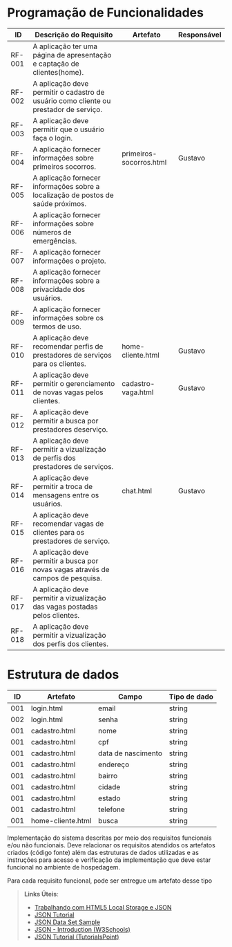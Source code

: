 # Programação de Funcionalidades

|ID    | Descrição do Requisito  | Artefato |Responsável|
|------|-----------------------------------------|----|-------|
|RF-001| A aplicação ter uma página de apresentação e captação de clientes(home). |  |
|RF-002| A aplicação deve permitir o cadastro de usuário como cliente ou prestador de serviço. |  |
|RF-003| A aplicação deve permitir que o usuário faça o login. |  |
|RF-004| A aplicação fornecer informações sobre primeiros socorros. | primeiros-socorros.html |Gustavo|
|RF-005| A aplicação fornecer informações sobre a localização de postos de saúde próximos. |  |
|RF-006| A aplicação fornecer informações sobre números de emergências. |  |
|RF-007| A aplicação fornecer informações o projeto. |  |
|RF-008| A aplicação fornecer informações sobre a privacidade dos usuários. |  |
|RF-009| A aplicação fornecer informações sobre os termos de uso. |  |
|RF-010| A aplicação deve recomendar perfis de prestadores de serviços para os clientes. | home-cliente.html |Gustavo|
|RF-011| A aplicação deve permitir o gerenciamento de novas vagas pelos clientes. | cadastro-vaga.html |Gustavo|
|RF-012| A aplicação deve permitir a busca por prestadores deserviço. |  |
|RF-013| A aplicação deve permitir a vizualização de perfis dos prestadores de serviços. |  |
|RF-014| A aplicação deve permitir a troca de mensagens entre os usuários. | chat.html |Gustavo|
|RF-015| A aplicação deve recomendar vagas de clientes para os prestadores de serviço. |  |
|RF-016| A aplicação deve permitir a busca por novas vagas através de campos de pesquisa. |  |
|RF-017| A aplicação deve permitir a vizualização das vagas postadas pelos clientes. |  |
|RF-018| A aplicação deve permitir a vizualização dos perfis dos clientes. |  |


# Estrutura de dados
|ID    |Artefato| Campo | Tipo de dado |
|----|-------------|--------|---------|
|001| login.html  | email |string|
|002| login.html  | senha |string|
|001| cadastro.html  | nome |string|
|001| cadastro.html  | cpf |string|
|001| cadastro.html  | data de nascimento |string|
|001| cadastro.html  | endereço |string|
|001| cadastro.html  | bairro |string|
|001| cadastro.html  | cidade |string|
|001| cadastro.html  | estado |string|
|001| cadastro.html  | telefone |string|
|001| home-cliente.html  |busca|string|

Implementação do sistema descritas por meio dos requisitos funcionais e/ou não funcionais. Deve relacionar os requisitos atendidos os artefatos criados (código fonte) além das estruturas de dados utilizadas e as instruções para acesso e verificação da implementação que deve estar funcional no ambiente de hospedagem.

Para cada requisito funcional, pode ser entregue um artefato desse tipo

> **Links Úteis**:
>
> - [Trabalhando com HTML5 Local Storage e JSON](https://www.devmedia.com.br/trabalhando-com-html5-local-storage-e-json/29045)
> - [JSON Tutorial](https://www.w3resource.com/JSON)
> - [JSON Data Set Sample](https://opensource.adobe.com/Spry/samples/data_region/JSONDataSetSample.html)
> - [JSON - Introduction (W3Schools)](https://www.w3schools.com/js/js_json_intro.asp)
> - [JSON Tutorial (TutorialsPoint)](https://www.tutorialspoint.com/json/index.htm)
